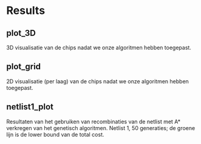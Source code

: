 # Results

## plot_3D

3D visualisatie van de chips nadat we onze algoritmen hebben toegepast.

## plot_grid

2D visualisatie (per laag) van de chips nadat we onze algoritmen hebben toegepast.

## netlist1_plot

Resultaten van het gebruiken van recombinaties van de netlist met A* verkregen van het genetisch algoritmen.
Netlist 1, 50 generaties; de groene lijn is de lower bound van de total cost.
